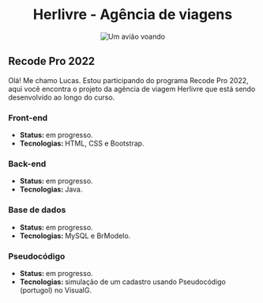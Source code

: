 <div align="center">
    <h1>Herlivre - Agência de viagens</h1>
    <img src="front-end/images/avião-viagem.gif" alt="Um avião voando" />
</div>

<h2>Recode Pro 2022</h2>
<p>Olá! Me chamo Lucas. Estou participando do programa Recode Pro 2022, aqui você encontra o projeto da agência de viagem Herlivre que está sendo desenvolvido ao longo do curso.</p>

<h3>Front-end</h3>
<ul>
    <li><b>Status: </b>em progresso.</li>
    <li><b>Tecnologias: </b>HTML, CSS e Bootstrap.</li>
</ul>
<h3>Back-end</h3>
<ul>
    <li><b>Status: </b>em progresso.</li>   
    <li><b>Tecnologias: </b>Java.</li>
</ul>
<h3>Base de dados</h3>
<ul>
    <li><b>Status: </b>em progresso.</li>
    <li><b>Tecnologias: </b>MySQL e BrModelo.</li>
</ul>
<h3>Pseudocódigo</h3>
<ul>
    <li><b>Status: </b>em progresso.</li>
    <li><b>Tecnologias: </b>simulação de um cadastro usando Pseudocódigo (portugol) no VisualG.</li>
</ul>
